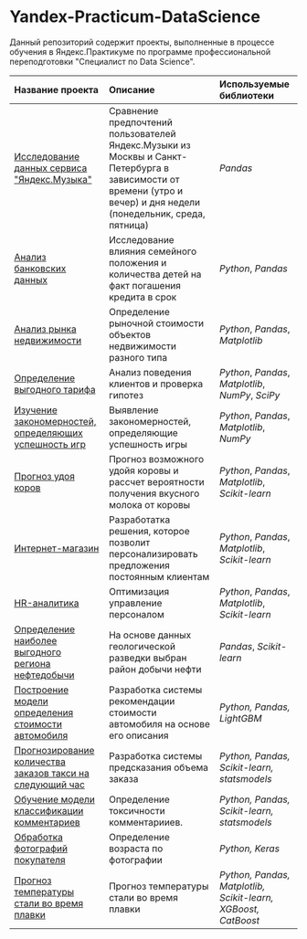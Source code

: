 # Yandex-Practicum-DataScience

Данный репозиторий содержит проекты, выполненные в процессе обучения в Яндекс.Практикуме по программе профессиональной переподготовки "Специалист по Data Science".

| Название проекта | Описание | Используемые библиотеки | 
| :---------------------- | :---------------------- | :---------------------- |
| [Исследование данных сервиса "Яндекс.Музыка"](01_yandex.Music-data-research) | Сравнение предпочтений пользователей Яндекс.Музыки из Москвы и Санкт-Петербурга в зависимости от времени (утро и вечер) и дня недели (понедельник, среда, пятница)| *Pandas* |
|[Анализ банковских данных](02_analysis-of-bank)| Исследование влияния семейного положения и количества детей на факт погашения кредита в срок | *Python*, *Pandas* |
|[Анализ рынка недвижимости](03_real-estate-analysis)| Определение рыночной стоимости объектов недвижимости разного типа | *Python*, *Pandas*, *Matplotlib* |
|[Определение выгодного тарифа](04_determination-of-a-profitable-plan)|Анализ поведения клиентов и проверка гипотез|*Python*, *Pandas*, *Matplotlib*, *NumPy*, *SciPy*|
|[Изучение закономерностей, определяющих успешность игр](05_determining-the-success-of-gaming-platforms)|Выявление закономерностей, определяющие успешность игры |*Python*, *Pandas*, *Matplotlib*, *NumPy*|
|[Прогноз удоя коров](06_cow's-milk-yield)|Прогноз возможного удойя коровы и рассчет вероятности получения вкусного молока от коровы |*Python*, *Pandas*, *Matplotlib*, *Scikit-learn*|
|[Интернет-магазин](07_store-customer)|Разработатка решения, которое позволит персонализировать предложения постоянным клиентам|*Python*, *Pandas*, *Matplotlib*, *Scikit-learn*|
|[HR-аналитика](08_predictions-the-employee-will-quit)|Оптимизация управление персоналом |*Python*, *Pandas*, *Matplotlib*, *Scikit-learn*|
|[Определение наиболее выгодного региона нефтедобычи](09_determining-the-most-profitable-oil-production-region)| На основе данных геологической разведки выбран район добычи нефти|*Pandas*, *Scikit-learn*|
|[Построение модели определения стоимости автомобиля](11_building-a-model-for-determining-the-cost-of-a-car)|Разработка системы рекомендации стоимости автомобиля на основе его описания|*Python, Pandas, LightGBM*|
|[Прогнозирование количества заказов такси на следующий час](12_forecasting-the-number-of-taxi)|Разработка системы предсказания объема заказа|*Python, Pandas, Scikit-learn, statsmodels*|
|[Обучение модели классификации комментариев](13_training-to-identify-negative-comments)|Определение токсичности комментарииев.|*Python, Pandas, Scikit-learn, statsmodels*|
|[Обработка фотографий покупателя](13_processing-of-customer's-photos)|Определение возраста по фотографии|*Python, Keras*|
|[Прогноз температуры стали во время плавки](14_steel-temperature-prediction-during-melting)|Прогноз температуры стали во время плавки|*Python, Pandas, Matplotlib, Scikit-learn, XGBoost, CatBoost*|# portfolio
